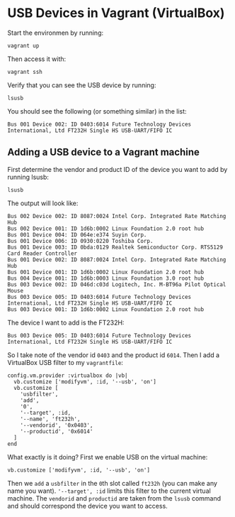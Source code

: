 # USB Devices in Vagrant (VirtualBox)

Start the environmen by running:

	vagrant up

Then access it with:

	vagrant ssh

Verify that you can see the USB device by running:

	lsusb

You should see the following (or something similar) in the list:

	Bus 001 Device 002: ID 0403:6014 Future Technology Devices International, Ltd FT232H Single HS USB-UART/FIFO IC

## Adding a USB device to a Vagrant machine

First determine the vendor and product ID of the device you want to add
by running lsusb:

	lsusb

The output will look like:

	Bus 002 Device 002: ID 8087:0024 Intel Corp. Integrated Rate Matching Hub
	Bus 002 Device 001: ID 1d6b:0002 Linux Foundation 2.0 root hub
	Bus 001 Device 004: ID 064e:e374 Suyin Corp. 
	Bus 001 Device 006: ID 0930:0220 Toshiba Corp. 
	Bus 001 Device 003: ID 0bda:0129 Realtek Semiconductor Corp. RTS5129 Card Reader Controller
	Bus 001 Device 002: ID 8087:0024 Intel Corp. Integrated Rate Matching Hub
	Bus 001 Device 001: ID 1d6b:0002 Linux Foundation 2.0 root hub
	Bus 004 Device 001: ID 1d6b:0003 Linux Foundation 3.0 root hub
	Bus 003 Device 002: ID 046d:c03d Logitech, Inc. M-BT96a Pilot Optical Mouse
	Bus 003 Device 005: ID 0403:6014 Future Technology Devices International, Ltd FT232H Single HS USB-UART/FIFO IC
	Bus 003 Device 001: ID 1d6b:0002 Linux Foundation 2.0 root hub

The device I want to add is the FT232H:

	Bus 003 Device 005: ID 0403:6014 Future Technology Devices International, Ltd FT232H Single HS USB-UART/FIFO IC

So I take note of the vendor id `0403` and the product id `6014`. Then
I add a VirtualBox USB filter to my `vagrantfile`:

	config.vm.provider :virtualbox do |vb|
	  vb.customize ['modifyvm', :id, '--usb', 'on']
	  vb.customize [
	    'usbfilter',
	    'add',
	    '0',
	    '--target', :id,
	    '--name', 'ft232h',
	    '--vendorid', '0x0403',
	    '--productid', '0x6014'
	  ]
	end

What exactly is it doing? First we enable USB on the virtual machine:

	vb.customize ['modifyvm', :id, '--usb', 'on']

Then we `add` a `usbfilter` in the `0`th slot called `ft232h` (you can
make any name you want). `'--target', :id` limits this filter to the
current virtual machine. The `vendorid` and `productid` are taken from
the `lsusb` command and should correspond the device you want to access.

